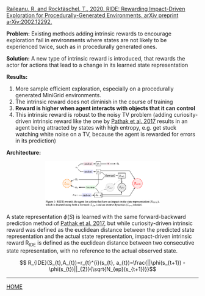 [Raileanu, R. and Rocktäschel, T., 2020. RIDE: Rewarding Impact-Driven Exploration for Procedurally-Generated Environments. arXiv preprint arXiv:2002.12292.](https://arxiv.org/pdf/2002.12292.pdf)

**Problem:** Existing methods adding intrinsic rewards to encourage exploration fail in environments where states are not likely to be experienced twice, such as in procedurally generated ones. 

**Solution:** A new type of intrinsic reward is introduced, that rewards the actor for actions that lead to a change in its learned state representation

**Results:** 
1) More sample efficient exploration, especially on a procedurally generated MiniGrid environments. 
2) The intrinsic reward does not diminish in the course of training
3) **Reward is higher when agent interacts with objects that it can control**
4) This intrinsic reward is robust to the noisy TV problem (adding curiosity-driven intrinsic reward like the one by [Pathak et al. 2017](../pathak_et_al_2017/summary.md) results in an agent being attracted by states with high entropy, e.g. get stuck watching white noise on a TV, because the agent is rewarded for errors in its prediction)

**Architecture:**
<center>
<img src='./architecture.png' width=60%> 
</center>

A state representation $\phi(S)$ is learned with the same forward-backward prediction method of [Pathak et al. 2017](../pathak_et_al_2017/summary.md), but while curiosity-driven intrinsic reward was defined as the euclidean distance between the predicted state representation and the actual state representation, impact-driven intrinsic reward R<sub>IDE</sub> is defined as the euclidean distance between two consecutive state representation, with no reference to the actual observed state.

$$ R_{IDE}(S_{t},A_{t})=r_{t}^{i}(s_{t}, a_{t})=\frac{||\phi(s_{t+1}) - \phi(s_{t})||_{2}}{\sqrt{N_{ep}(s_{t+1})}}$$



---

[HOME](../../../README.md)
